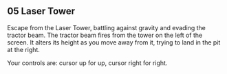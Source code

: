 ## 05 Laser Tower  

Escape from the Laser Tower, battling against gravity and evading the tractor beam. The tractor beam fires from the tower on the left of the screen. It alters its height as you move away from it, trying to land in the pit at the right.  

Your controls are: cursor up for up, cursor right for right.
